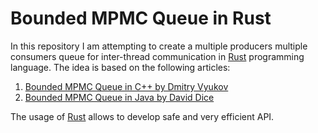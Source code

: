 Bounded MPMC Queue in Rust
==========================

In this repository I am attempting to create a multiple producers multiple consumers queue for
inter-thread communication in [Rust](https://github.com/rust-lang/rust) programming
language. The idea is based on the following articles:

  1. [Bounded MPMC Queue in C++ by Dmitry Vyukov](http://www.1024cores.net/home/lock-free-algorithms/queues/bounded-mpmc-queue)
  2. [Bounded MPMC Queue in Java by David Dice](https://blogs.oracle.com/dave/entry/ptlqueue_a_scalable_bounded_capacity)

The usage of [Rust](https://github.com/rust-lang/rust) allows to develop safe and
very efficient API.
